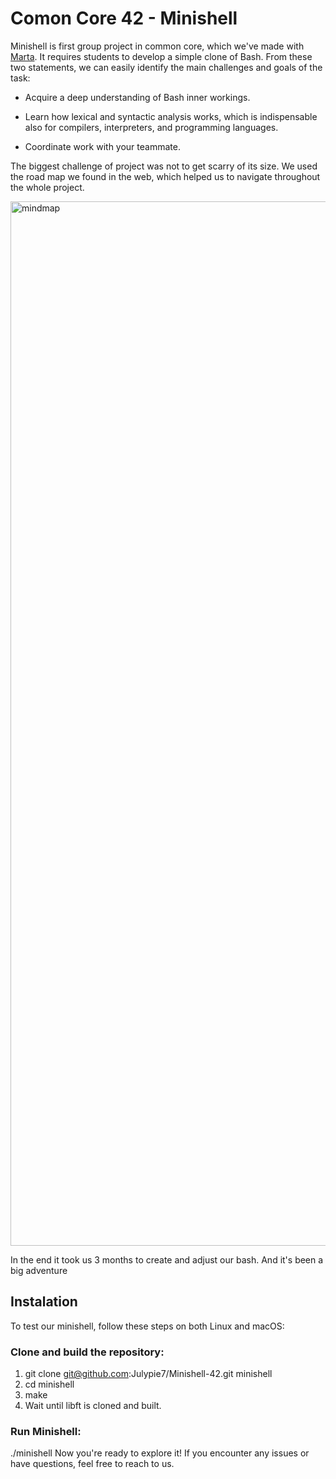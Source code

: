 # Comon Core 42 - Minishell
Minishell is first group project in common core, which we've made with [Marta](https://github.com/martucs). It requires students to develop a simple clone of Bash.  From these two statements, we can easily identify the main challenges and goals of the task:

- Acquire a deep understanding of Bash inner workings.
+ Learn how lexical and syntactic analysis works, which is indispensable also for compilers, interpreters, and programming languages.
* Coordinate work with your teammate.

The biggest challenge of project was not to get scarry of its size. We used the road map we found in the web, which helped us to navigate throughout the whole project.

<img width="1671" alt="mindmap" src="https://github.com/user-attachments/assets/c7fe87ca-5876-41a6-b38d-b4795b885b04">

In the end it took us 3 months to create and adjust our bash. And it's been a big adventure 

## Instalation
To test our minishell, follow these steps on both Linux and macOS:

### Clone and build the repository:
1. git clone git@github.com:Julypie7/Minishell-42.git minishell
2. cd minishell
3. make
4. Wait until libft is cloned and built.

### Run Minishell:
./minishell
Now you're ready to explore it! If you encounter any issues or have questions, feel free to reach to us.
